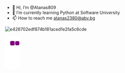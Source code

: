 - 👋 Hi, I’m @Atanas809
- 🌱 I’m currently learning Python at Software University
- 📫 How to reach me atanas2380@abv.bg

<!---
Atanas809/Atanas809 is a ✨ special ✨ repository because its `README.md` (this file) appears on your GitHub profile.
You can click the Preview link to take a look at your changes.
--->
![e426702edf874b181aced1e2fa5c6cde](https://user-images.githubusercontent.com/102140383/159437840-0bd4e22b-d5ca-4793-9c0d-de8110966ee1.gif)

![snake gif](https://github.com/Atanas809/Atanas809/blob/output/github-contribution-grid-snake.gif)
